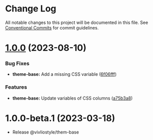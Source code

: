 # Change Log

All notable changes to this project will be documented in this file.
See [Conventional Commits](https://conventionalcommits.org) for commit guidelines.

# [1.0.0](https://github.com/vivliostyle/themes/compare/@vivliostyle/theme-base@1.0.0-beta.1...@vivliostyle/theme-base@1.0.0) (2023-08-10)

### Bug Fixes

- **theme-base:** Add a missing CSS variable ([6f06fff](https://github.com/vivliostyle/themes/commit/6f06fffc1e590d471f2a6a3f81c226e3d3aca9aa))

### Features

- **theme-base:** Update variables of CSS columns ([a75b3a8](https://github.com/vivliostyle/themes/commit/a75b3a8fda8a4bee073163926e0e1d35e23ffc0f))

# 1.0.0-beta.1 (2023-03-18)

- Release @vivliostyle/them-base
